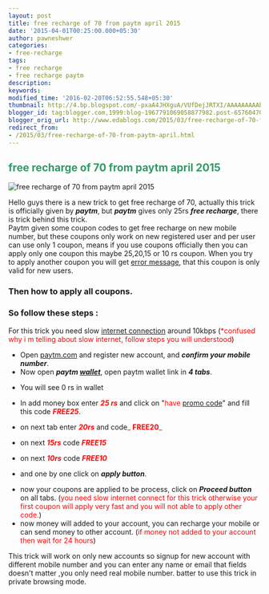 ```yaml
---
layout: post
title: free recharge of 70 from paytm april 2015
date: '2015-04-01T00:25:00.000+05:30'
author: pawneshwer
categories:
- free-recharge
tags:
- free recharge
- free recharge paytm
description: 
keywords: 
modified_time: '2016-02-20T06:52:55.548+05:30'
thumbnail: http://4.bp.blogspot.com/-pxaA4JHXguA/VUfDejJRTXI/AAAAAAAAAbs/ZxSJm9XmNz8/s72-c/Paytm-Coupons-and-Offers-on-Recharge-n-Shopping.png
blogger_id: tag:blogger.com,1999:blog-1967791069058877982.post-6576047030566678715
blogger_orig_url: http://www.edablogs.com/2015/03/free-recharge-of-70-from-paytm-april.html
redirect_from:
- /2015/03/free-recharge-of-70-from-paytm-april.html
---
```


## <span style="color: #339966;">free recharge of 70 from paytm april 2015</span>

![free recharge of 70 from paytm april 2015](http://4.bp.blogspot.com/-pxaA4JHXguA/VUfDejJRTXI/AAAAAAAAAbs/ZxSJm9XmNz8/s1600/Paytm-Coupons-and-Offers-on-Recharge-n-Shopping.png)

Hello guys there is a new trick to get free recharge of 70, actually this trick is officially given by _**paytm**_, but _**paytm**_ gives only 25rs _**free recharge**_, there is trick behind this trick.  
Paytm given some coupon codes to get free recharge on new mobile number, but these coupons only work on new registered user and per user can use only 1 coupon, means if you use coupons officially then you can apply only one coupon this maybe 25,20,15 or 10 rs coupon. When you try to apply another coupon you will get [error message](http://en.wikipedia.org/wiki/Error_message "Error message"), that this coupon is only valid for new users.  

### Then how to apply all coupons.

### So follow these steps :

For this trick you need slow [internet connection](http://en.wikipedia.org/wiki/Internet_access "Internet access") around 10kbps (<span style="color: red;">*confused why i m telling about slow internet, follow steps you will understood</span>)  

*   Open [paytm.com](https://paytm.com/) and register new account, and _**confirm your mobile number**_.
*   Now open _**paytm [wallet](http://en.wikipedia.org/wiki/Wallet "Wallet")**_, open paytm wallet link in _**4 tabs**_.

[](http://4.bp.blogspot.com/-9jWGbqnx6kU/VUfDx5juoEI/AAAAAAAAAb0/6kDBPN-D3EM/s1600/1.png)

*   You will see 0 rs in wallet

*   In add money box enter _**<span style="color: red;">25 rs</span>**_ and click on "<span style="color: red;">have [promo code](http://en.wikipedia.org/wiki/Coupon "Coupon")</span>" and fill this code _**<span style="color: red;">FREE25</span>**_.
*   on next tab enter <span style="color: red;">_**20rs**_</span> and code<span style="color: red;">_ **FREE20**_</span>
*   on next <span style="color: red;">_**15rs**_</span> code <span style="color: red;">_**FREE15**_</span>
*   on next <span style="color: red;">_**10rs**_</span> code <span style="color: red;">_**FREE10**_</span>

[](http://4.bp.blogspot.com/-pzZMCi8XWCc/VUfD8tzbL2I/AAAAAAAAAb8/eUBEmLKH1iw/s1600/2.png)

*   and one by one click on _**apply button**_.

[](http://3.bp.blogspot.com/-0l2tVDPB9Og/VUfD-aRIDHI/AAAAAAAAAcM/G8RMPUs8dqs/s1600/3.png)

*   now your coupons are applied to be process, click on _**Proceed button**_ on all tabs. (<span style="color: red;">you need slow internet connect for this trick otherwise your first coupon will apply very fast and you will not able to apply other code.</span>)
*   now money will added to your account, you can recharge your mobile or can send money to other account. (<span style="color: red;">if money not added to your account then wait for 24 hours</span>)

[](http://4.bp.blogspot.com/-hhJfXrdPZxQ/VUfD84RJQuI/AAAAAAAAAcA/PjgFAVQbeHU/s1600/4.png)

This trick will work on only new accounts so signup for new account with different mobile number and you can enter any name or email that fields doesn't matter ,you only need real mobile number. batter to use this trick in private browsing mode.